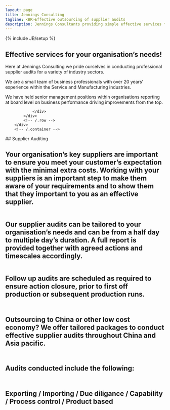 ```yaml
---
layout: page
title: Jennings Consulting
tagline: <BR>Effective outsourcing of supplier audits
description: Jennings Consultants providing simple effective services for your organisation's needs
---
```

{% include JB/setup %}

<section id="about" class="about">
        <div class="container">
            <div class="row">
                <div class="col-lg-12 text-center">
                    <h2>Effective services for your organisation’s needs!</h2>
                    <p class="lead">Here at Jennings Consulting we pride ourselves in conducting professional supplier audits for a variety of industry sectors. 

We are a small team of business professionals with over 20 years’ experience within the Service and Manufacturing industries.

We have held senior management positions within organisations reporting at board level on business performance driving improvements from the top.

                </div>
            </div>
            <!-- /.row -->
        </div>
        <!-- /.container -->
</section>



<section id="services" class="services">
  <div markdown="1">
## Supplier Auditing

<H2>Your organisation’s key suppliers are important to ensure you meet your customer’s expectation with the minimal extra costs.  Working with your suppliers is an important step to make them aware of your requirements and to show them that they important to you as an effective supplier.  <BR><BR>

Our supplier audits can be tailored to your organisation’s needs and can be from a half day to multiple day’s duration.  A full report is provided together with agreed actions and timescales accordingly.  <BR><BR>

Follow up audits are scheduled as required to ensure action closure, prior to first off production or subsequent production runs.<BR><BR>

## Outsourcing to China or other low cost economy?  We offer tailored packages to conduct effective supplier audits throughout China and Asia pacific.<BR><BR>

## Audits conducted include the following:<BR><BR>

## Exporting / Importing / Due diligance / Capability / Process control / Product based
</H2>


  </div>
</section>

